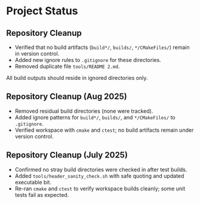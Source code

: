# Project Status

## Repository Cleanup
- Verified that no build artifacts (`build*/`, `builds/`, `*/CMakeFiles/`) remain in version control.
- Added new ignore rules to `.gitignore` for these directories.
- Removed duplicate file `tools/README 2.md`.

All build outputs should reside in ignored directories only.

## Repository Cleanup (Aug 2025)

- Removed residual build directories (none were tracked).
- Added ignore patterns for `build*/`, `builds/`, and `*/CMakeFiles/` to `.gitignore`.
- Verified workspace with `cmake` and `ctest`; no build artifacts remain under version control.



## Repository Cleanup (July 2025)
- Confirmed no stray build directories were checked in after test builds.
- Added `tools/header_sanity_check.sh` with safe quoting and updated executable bit.
- Re-ran `cmake` and `ctest` to verify workspace builds cleanly; some unit tests fail as expected.
